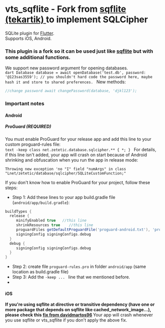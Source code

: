 

# vts_sqflite - Fork from [sqflite (tekartik) ](https://github.com/tekartik/sqflite) to implement SQLCipher

SQLite plugin for [Flutter](https://flutter.io).    
Supports iOS, Android.

### This plugin is a fork so it can be used just like [sqflite](https://github.com/tekartik/sqflite) but with some additional functions.

We support new password argument for opening databases.  
```dart Database database = await openDatabase('test.db', password: '@123sas3559'); // you shouldn't hard code the password here, maybe hash it and store to shared preferences. ``` New methods:
 ```dart //encrypt a plain text database with new passwordawait encryptDatabase('test.db', '@sdasfa'); //decrypt an encrypted database, the password must be correct for the encrypted database await decryptDatabase('test.db', '@sdasfa');    
 //change password await changePassword(database, 'djkl123');    
 ```  

### Important notes
#### Android
##### ProGuard (REQUIRED)
You must enable ProGuard for your release app and add this line to your custom proguard-rules  file:  
```text -keep class net.zetetic.database.sqlcipher.** { *; } ``` For details, if this line isn't added, your app will crash on start because of Android shrinking and obfuscation when you run the app in release mode:
```  
Throwing new exception 'no "I" field "numArgs" in class "Lnet/zetetic/database/sqlcipher/SQLiteCustomFunction;"  
```  
If you don't know how to enable ProGuard for your project, follow these steps:
* Step 1: Add these lines to your app build.gradle file (`android/app/build.gradle`):
```groovy  
buildTypes {    
  release {    
     minifyEnabled true   //this line  
     shrinkResources true    //this line 
     proguardFiles getDefaultProguardFile('proguard-android.txt'), 'proguard-rules.pro'   //this line 
     signingConfig signingConfigs.debug   
  }    
  debug {    
     signingConfig signingConfigs.debug    
  } 
}  
```  
* Step 2: create file `proguard-rules.pro` in folder `android/app` (same location as build.gradle file)
* Step 3: Add the `-keep ... ` line that we mentioned before.
* 
#### iOS
<b> If you're using sqflite at directive or transitive dependency (have one or more package that depends on sqflite like cached_network_image...), please check this [fix from davidmartos96](https://github.com/davidmartos96/sqflite_sqlcipher/tree/master/sqflite#if-using-sqflite-as-direct-or-transitive-dependency) </b>
 Your app will crash whenever you use sqflite or vts_sqflite if you don't apply the above fix.